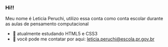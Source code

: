 ### Hi!! 

Meu nome é Leticia Peruchi, utilizo essa conta como conta escolar durante as aulas de pensamento computacional

- 🌿 atualmente estudando HTML5 e CSS3
- 🍄 você pode me contatar por aqui: leticia.peruchi@escola.pr.gov.br
